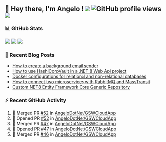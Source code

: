 ## 👋 Hey there, I'm Angelo ! ![](https://img.shields.io/badge/Intel-Core_i5_12th-0071C5?style=for-the-badge&logo=intel&logoColor=white) ![GitHub profile views](https://komarev.com/ghpvc/?username=angelodotnet&color=blue&style=for-the-badge) <a href="https://www.buymeacoffee.com/angelodotnet" target="_blank"><img src="https://img.shields.io/badge/Buy%20Me%20A%20Coffee-FFDD00.svg?style=for-the-badge&logo=Buy-Me-A-Coffee&logoColor=black"></a>
<!--[![GitHub followers](https://img.shields.io/github/followers/angelodotnet?label=GitHub%20Followers&style=for-the-badge)](https://github.com/angelodotnet) -->
<!--<a href="https://dev.to/angelodotnet" target="_blank"><img src="https://img.shields.io/badge/dev.to-0A0A0A.svg?style=for-the-badge&logo=devdotto&logoColor=white"></a>-->
<!--
### HacktoberFest 2024
[![An image of @angeloit87's Holopin badges, which is a link to view their full Holopin profile](https://holopin.me/angeloit87)](https://holopin.io/@angeloit87)

### 📱 Contact me
<a href="https://dev.to/angelodotnet"><img src="https://img.shields.io/badge/dev.to-0A0A0A.svg?style=for-the-badge&logo=devdotto&logoColor=white"></a>
-->
### 📊 GitHub Stats
![](http://github-profile-summary-cards.vercel.app/api/cards/profile-details?username=angelodotnet&theme=darcula)
![](http://github-profile-summary-cards.vercel.app/api/cards/stats?username=angelodotnet&theme=darcula)
![](http://github-profile-summary-cards.vercel.app/api/cards/repos-per-language?username=angelodotnet&theme=darcula)

### 📝 Recent Blog Posts
<!-- BLOG-POST-LIST:START -->
- [How to create a background email sender](https://dev.to/angelodotnet/example-to-create-a-background-email-sender-31i)
- [How to use HashiCorpVault in a .NET 8 Web Api project](https://dev.to/angelodotnet/how-to-use-hashicorpvault-in-a-net-8-web-api-project-1f1m)
- [Docker configurations for relational and non-relational databases](https://dev.to/angelodotnet/docker-configurations-for-relational-and-non-relational-databases-ekc)
- [How to connect two microservices with RabbitMQ and MassTransit](https://dev.to/angelodotnet/making-two-microservices-communicate-using-rabbitmq-and-masstransit-2g8i)
- [Custom NET8 Entity Framework Core Generic Repository](https://dev.to/angelodotnet/custom-net8-entity-framework-core-generic-repository-35mn)
<!-- BLOG-POST-LIST:END -->

### ⚡ Recent GitHub Activity
<!--START_SECTION:activity-->
1. 🎉 Merged PR [#52](https://github.com/AngeloDotNet/GSWCloudApp/pull/52) in [AngeloDotNet/GSWCloudApp](https://github.com/AngeloDotNet/GSWCloudApp)
2. 💪 Opened PR [#52](https://github.com/AngeloDotNet/GSWCloudApp/pull/52) in [AngeloDotNet/GSWCloudApp](https://github.com/AngeloDotNet/GSWCloudApp)
3. 🎉 Merged PR [#47](https://github.com/AngeloDotNet/GSWCloudApp/pull/47) in [AngeloDotNet/GSWCloudApp](https://github.com/AngeloDotNet/GSWCloudApp)
4. 💪 Opened PR [#47](https://github.com/AngeloDotNet/GSWCloudApp/pull/47) in [AngeloDotNet/GSWCloudApp](https://github.com/AngeloDotNet/GSWCloudApp)
5. 🎉 Merged PR [#46](https://github.com/AngeloDotNet/GSWCloudApp/pull/46) in [AngeloDotNet/GSWCloudApp](https://github.com/AngeloDotNet/GSWCloudApp)
<!--END_SECTION:activity-->
